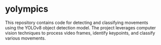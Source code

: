 # yolympics
This repository contains code for detecting and classifying movements using the YOLOv8 object detection model. The project leverages computer vision techniques to process video frames, identify keypoints, and classify various movements.
